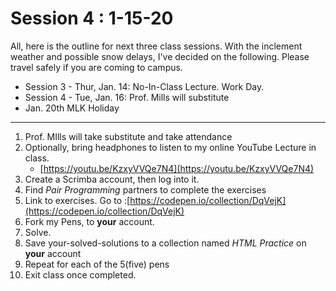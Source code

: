 # Session 4 : 1-15-20

All, here is the outline for next three class sessions. With the inclement weather and possible snow delays, I've decided on the following.  Please travel safely if you are coming to campus. 

* Session 3 - Thur, Jan. 14: No-In-Class Lecture. Work Day. 
* Session 4 - Tue, Jan. 16: Prof. Mills will substitute
* Jan. 20th MLK Holiday

---- 

1. Prof. MIlls will take substitute and take attendance
2. Optionally, bring headphones to listen to my online YouTube Lecture in class. 
	* [https://youtu.be/KzxyVVQe7N4](https://youtu.be/KzxyVVQe7N4)
3. Create a Scrimba account, then log into it. 
4. Find _Pair Programming_ partners to complete the exercises
5. Link to exercises. Go to :[https://codepen.io/collection/DqVejK](https://codepen.io/collection/DqVejK)
6. Fork my Pens, to **your** account. 
7. Solve. 
8. Save your-solved-solutions to a collection named _HTML Practice_ on **your** account
9. Repeat for each of the 5(five) pens
10. Exit class once completed. 